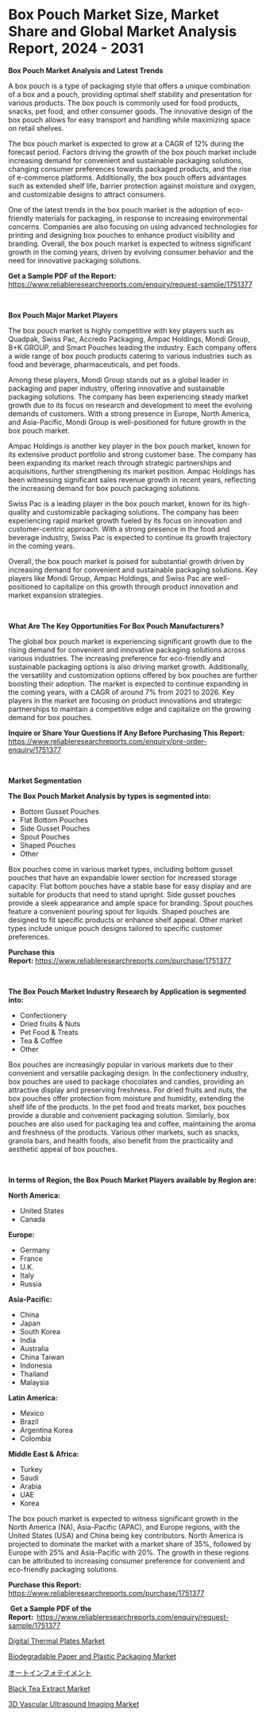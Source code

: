 <p><h1>Box Pouch Market Size, Market Share and Global Market Analysis Report, 2024 - 2031</h1></p><p><strong>Box Pouch Market Analysis and Latest Trends</strong></p>
<p><p>A box pouch is a type of packaging style that offers a unique combination of a box and a pouch, providing optimal shelf stability and presentation for various products. The box pouch is commonly used for food products, snacks, pet food, and other consumer goods. The innovative design of the box pouch allows for easy transport and handling while maximizing space on retail shelves.</p><p>The box pouch market is expected to grow at a CAGR of 12% during the forecast period. Factors driving the growth of the box pouch market include increasing demand for convenient and sustainable packaging solutions, changing consumer preferences towards packaged products, and the rise of e-commerce platforms. Additionally, the box pouch offers advantages such as extended shelf life, barrier protection against moisture and oxygen, and customizable designs to attract consumers.</p><p>One of the latest trends in the box pouch market is the adoption of eco-friendly materials for packaging, in response to increasing environmental concerns. Companies are also focusing on using advanced technologies for printing and designing box pouches to enhance product visibility and branding. Overall, the box pouch market is expected to witness significant growth in the coming years, driven by evolving consumer behavior and the need for innovative packaging solutions.</p></p>
<p><strong>Get a Sample PDF of the Report:&nbsp;</strong> <a href="https://www.reliableresearchreports.com/enquiry/request-sample/1751377">https://www.reliableresearchreports.com/enquiry/request-sample/1751377</a></p>
<p>&nbsp;</p>
<p><strong>Box Pouch Major Market Players</strong></p>
<p><p>The box pouch market is highly competitive with key players such as Quadpak, Swiss Pac, Accredo Packaging, Ampac Holdings, Mondi Group, B+K GROUP, and Smart Pouches leading the industry. Each company offers a wide range of box pouch products catering to various industries such as food and beverage, pharmaceuticals, and pet foods.</p><p>Among these players, Mondi Group stands out as a global leader in packaging and paper industry, offering innovative and sustainable packaging solutions. The company has been experiencing steady market growth due to its focus on research and development to meet the evolving demands of customers. With a strong presence in Europe, North America, and Asia-Pacific, Mondi Group is well-positioned for future growth in the box pouch market.</p><p>Ampac Holdings is another key player in the box pouch market, known for its extensive product portfolio and strong customer base. The company has been expanding its market reach through strategic partnerships and acquisitions, further strengthening its market position. Ampac Holdings has been witnessing significant sales revenue growth in recent years, reflecting the increasing demand for box pouch packaging solutions.</p><p>Swiss Pac is a leading player in the box pouch market, known for its high-quality and customizable packaging solutions. The company has been experiencing rapid market growth fueled by its focus on innovation and customer-centric approach. With a strong presence in the food and beverage industry, Swiss Pac is expected to continue its growth trajectory in the coming years.</p><p>Overall, the box pouch market is poised for substantial growth driven by increasing demand for convenient and sustainable packaging solutions. Key players like Mondi Group, Ampac Holdings, and Swiss Pac are well-positioned to capitalize on this growth through product innovation and market expansion strategies.</p></p>
<p>&nbsp;</p>
<p><strong>What Are The Key Opportunities For Box Pouch Manufacturers?</strong></p>
<p><p>The global box pouch market is experiencing significant growth due to the rising demand for convenient and innovative packaging solutions across various industries. The increasing preference for eco-friendly and sustainable packaging options is also driving market growth. Additionally, the versatility and customization options offered by box pouches are further boosting their adoption. The market is expected to continue expanding in the coming years, with a CAGR of around 7% from 2021 to 2026. Key players in the market are focusing on product innovations and strategic partnerships to maintain a competitive edge and capitalize on the growing demand for box pouches.</p></p>
<p><strong>Inquire or Share Your Questions If Any Before Purchasing This Report:</strong> <a href="https://www.reliableresearchreports.com/enquiry/pre-order-enquiry/1751377">https://www.reliableresearchreports.com/enquiry/pre-order-enquiry/1751377</a></p>
<p>&nbsp;</p>
<p><strong>Market Segmentation</strong></p>
<p><strong>The Box Pouch Market Analysis by types is segmented into:</strong></p>
<p><ul><li>Bottom Gusset Pouches</li><li>Flat Bottom Pouches</li><li>Side Gusset Pouches</li><li>Spout Pouches</li><li>Shaped Pouches</li><li>Other</li></ul></p>
<p><p>Box pouches come in various market types, including bottom gusset pouches that have an expandable lower section for increased storage capacity. Flat bottom pouches have a stable base for easy display and are suitable for products that need to stand upright. Side gusset pouches provide a sleek appearance and ample space for branding. Spout pouches feature a convenient pouring spout for liquids. Shaped pouches are designed to fit specific products or enhance shelf appeal. Other market types include unique pouch designs tailored to specific customer preferences.</p></p>
<p><strong>Purchase this Report:&nbsp;</strong><a href="https://www.reliableresearchreports.com/purchase/1751377">https://www.reliableresearchreports.com/purchase/1751377</a></p>
<p>&nbsp;</p>
<p><strong>The Box Pouch Market Industry Research by Application is segmented into:</strong></p>
<p><ul><li>Confectionery</li><li>Dried fruits & Nuts</li><li>Pet Food & Treats</li><li>Tea & Coffee</li><li>Other</li></ul></p>
<p><p>Box pouches are increasingly popular in various markets due to their convenient and versatile packaging design. In the confectionery industry, box pouches are used to package chocolates and candies, providing an attractive display and preserving freshness. For dried fruits and nuts, the box pouches offer protection from moisture and humidity, extending the shelf life of the products. In the pet food and treats market, box pouches provide a durable and convenient packaging solution. Similarly, box pouches are also used for packaging tea and coffee, maintaining the aroma and freshness of the products. Various other markets, such as snacks, granola bars, and health foods, also benefit from the practicality and aesthetic appeal of box pouches.</p></p>
<p>&nbsp;</p>
<p><strong>In terms of Region, the Box Pouch Market Players available by Region are:</strong></p>
<p>
    <p> <strong> North America: </strong>
        <ul>
            <li>United States</li>
            <li>Canada</li>
        </ul>
        </p> 
    <p> <strong> Europe: </strong>
        <ul>
            <li>Germany</li>
            <li>France</li>
            <li>U.K.</li>
            <li>Italy</li>
            <li>Russia</li>
        </ul>
        </p> 
    <p> <strong> Asia-Pacific: </strong>
        <ul>
            <li>China</li>
            <li>Japan</li>
            <li>South Korea</li>
            <li>India</li>
            <li>Australia</li>
            <li>China Taiwan</li>
            <li>Indonesia</li>
            <li>Thailand</li>
            <li>Malaysia</li>
        </ul>
        </p> 
    <p> <strong> Latin America: </strong>
        <ul>
            <li>Mexico</li>
            <li>Brazil</li>
            <li>Argentina Korea</li>
            <li>Colombia</li>
        </ul>
        </p> 
    <p> <strong> Middle East & Africa: </strong>
        <ul>
            <li>Turkey</li>
            <li>Saudi</li>
            <li>Arabia</li>
            <li>UAE</li>
            <li>Korea</li>
        </ul>
    </p>
    </p>
<p><p>The box pouch market is expected to witness significant growth in the North America (NA), Asia-Pacific (APAC), and Europe regions, with the United States (USA) and China being key contributors. North America is projected to dominate the market with a market share of 35%, followed by Europe with 25% and Asia-Pacific with 20%. The growth in these regions can be attributed to increasing consumer preference for convenient and eco-friendly packaging solutions.</p></p>
<p><strong>Purchase this Report: </strong><a href="https://www.reliableresearchreports.com/purchase/1751377">https://www.reliableresearchreports.com/purchase/1751377</a></p>
<p>&nbsp;<strong>Get a Sample PDF of the Report:&nbsp;&nbsp;</strong><a href="https://www.reliableresearchreports.com/enquiry/request-sample/1751377">https://www.reliableresearchreports.com/enquiry/request-sample/1751377</a></p>
<p><strong></strong></p>
<p><p><a href="https://issuu.com/reportprime-2/docs/digital-thermal-plates-market-size-2030.pptx">Digital Thermal Plates Market</a></p><p><a href="https://github.com/joannagoyvaerts/Market-Research-Report-List-1/blob/main/biodegradable-paper-and-plastic-packaging-market.md">Biodegradable Paper and Plastic Packaging Market</a></p><p><a href="https://github.com/lrlmopnhwd79300/Market-Research-Report-List-1/blob/main/1985041191328.md">オートインフォテイメント</a></p><p><a href="https://github.com/lubmix/Market-Research-Report-List-1/blob/main/black-tea-extract-market.md">Black Tea Extract Market</a></p><p><a href="https://issuu.com/reportprime-2/docs/3d-vascular-ultrasound-imaging-market-size-2030.pp">3D Vascular Ultrasound Imaging Market</a></p></p>